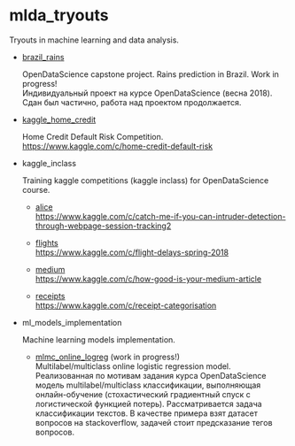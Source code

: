 # mlda_tryouts
Tryouts in machine learning and data analysis.

* [brazil_rains](./brazil_rains)

  OpenDataScience capstone project. Rains prediction in Brazil. Work in progress!<br>
  Индивидуальный проект на курсе OpenDataScience (весна 2018). Сдан был частично, работа над проектом продолжается.

* [kaggle_home_credit](./kaggle_home_credit)

  Home Credit Default Risk Competition.<br>
  https://www.kaggle.com/c/home-credit-default-risk

* kaggle_inclass

  Training kaggle competitions (kaggle inclass) for OpenDataScience course.
  
    - [alice](./kaggle_inclass/alice)<br>
    https://www.kaggle.com/c/catch-me-if-you-can-intruder-detection-through-webpage-session-tracking2
    
    - [flights](./kaggle_inclass/flights)<br>
    https://www.kaggle.com/c/flight-delays-spring-2018
    
    - [medium](./kaggle_inclass/medium)<br>
    https://www.kaggle.com/c/how-good-is-your-medium-article
    
    - [receipts](./kaggle_inclass/receipts)<br>
    https://www.kaggle.com/c/receipt-categorisation
    
* ml_models_implementation

  Machine learning models implementation.
  
  - [mlmc_online_logreg](./ml_models_implementation/mlmc_online_logreg) (work in progress!)<br>
  Multilabel/multiclass online logistic regression model.<br>
  Реализованная по мотивам задания курса OpenDataScience модель multilabel/multiclass классификации, выполняющая онлайн-обучение (стохастический градиентный спуск с логистической функцией потерь). Рассматривается задача классификации текстов. В качестве примера взят датасет вопросов на stackoverflow, задачей стоит предсказание тегов вопросов.
